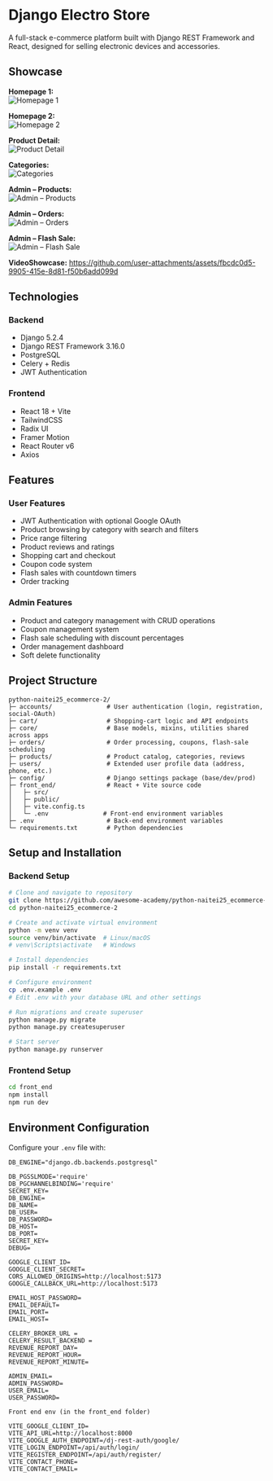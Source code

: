 # Django Electro Store

A full-stack e-commerce platform built with Django REST Framework and React, designed for selling electronic devices and accessories.
## Showcase

**Homepage 1:**  
![Homepage 1](docs/Homepage1.png)

**Homepage 2:**  
![Homepage 2](docs/Homepage2.png)

**Product Detail:**  
![Product Detail](docs/ProductDetail.png)

**Categories:**  
![Categories](docs/Categories.png)

**Admin – Products:**  
![Admin – Products](docs/AdminProducts.png)

**Admin – Orders:**  
![Admin – Orders](docs/AdminOrders.png)

**Admin – Flash Sale:**  
![Admin – Flash Sale](docs/AdminFlashsale.png)

**VideoShowcase:** 
https://github.com/user-attachments/assets/fbcdc0d5-9905-415e-8d81-f50b6add099d

## Technologies

### Backend
- Django 5.2.4
- Django REST Framework 3.16.0
- PostgreSQL
- Celery + Redis
- JWT Authentication

### Frontend
- React 18 + Vite
- TailwindCSS
- Radix UI
- Framer Motion
- React Router v6
- Axios

## Features

### User Features
- JWT Authentication with optional Google OAuth
- Product browsing by category with search and filters
- Price range filtering
- Product reviews and ratings
- Shopping cart and checkout
- Coupon code system
- Flash sales with countdown timers
- Order tracking

### Admin Features
- Product and category management with CRUD operations
- Coupon management system
- Flash sale scheduling with discount percentages
- Order management dashboard
- Soft delete functionality

## Project Structure

```
python-naitei25_ecommerce-2/
├─ accounts/               # User authentication (login, registration, social‑OAuth)
├─ cart/                   # Shopping‑cart logic and API endpoints
├─ core/                   # Base models, mixins, utilities shared across apps
├─ orders/                 # Order processing, coupons, flash‑sale scheduling
├─ products/               # Product catalog, categories, reviews
├─ users/                  # Extended user profile data (address, phone, etc.)
├─ config/                 # Django settings package (base/dev/prod)
├─ front_end/              # React + Vite source code
│   ├─ src/
│   ├─ public/
│   ├─ vite.config.ts
│   └─ .env               # Front‑end environment variables 
├─ .env                    # Back‑end environment variables 
└─ requirements.txt        # Python dependencies
```

## Setup and Installation

### Backend Setup

```bash
# Clone and navigate to repository
git clone https://github.com/awesome-academy/python-naitei25_ecommerce-2
cd python-naitei25_ecommerce-2

# Create and activate virtual environment
python -m venv venv
source venv/bin/activate  # Linux/macOS
# venv\Scripts\activate   # Windows

# Install dependencies
pip install -r requirements.txt

# Configure environment
cp .env.example .env
# Edit .env with your database URL and other settings

# Run migrations and create superuser
python manage.py migrate
python manage.py createsuperuser

# Start server
python manage.py runserver
```

### Frontend Setup

```bash
cd front_end
npm install
npm run dev
```

## Environment Configuration

Configure your `.env` file with:

```Back end env (in the PYTHON-NAITEI25_ECOMMERCE-2 Folder)
DB_ENGINE="django.db.backends.postgresql"

DB_PGSSLMODE='require'
DB_PGCHANNELBINDING='require'
SECRET_KEY=
DB_ENGINE=
DB_NAME=
DB_USER=
DB_PASSWORD=
DB_HOST=
DB_PORT=
SECRET_KEY=
DEBUG=

GOOGLE_CLIENT_ID=
GOOGLE_CLIENT_SECRET=
CORS_ALLOWED_ORIGINS=http://localhost:5173
GOOGLE_CALLBACK_URL=http://localhost:5173

EMAIL_HOST_PASSWORD=
EMAIL_DEFAULT=
EMAIL_PORT=
EMAIL_HOST=

CELERY_BROKER_URL =
CELERY_RESULT_BACKEND =
REVENUE_REPORT_DAY=
REVENUE_REPORT_HOUR=
REVENUE_REPORT_MINUTE=

ADMIN_EMAIL=
ADMIN_PASSWORD=
USER_EMAIL=
USER_PASSWORD=

Front end env (in the front_end folder)

VITE_GOOGLE_CLIENT_ID=
VITE_API_URL=http://localhost:8000
VITE_GOOGLE_AUTH_ENDPOINT=/dj-rest-auth/google/
VITE_LOGIN_ENDPOINT=/api/auth/login/
VITE_REGISTER_ENDPOINT=/api/auth/register/
VITE_CONTACT_PHONE=
VITE_CONTACT_EMAIL=
```
